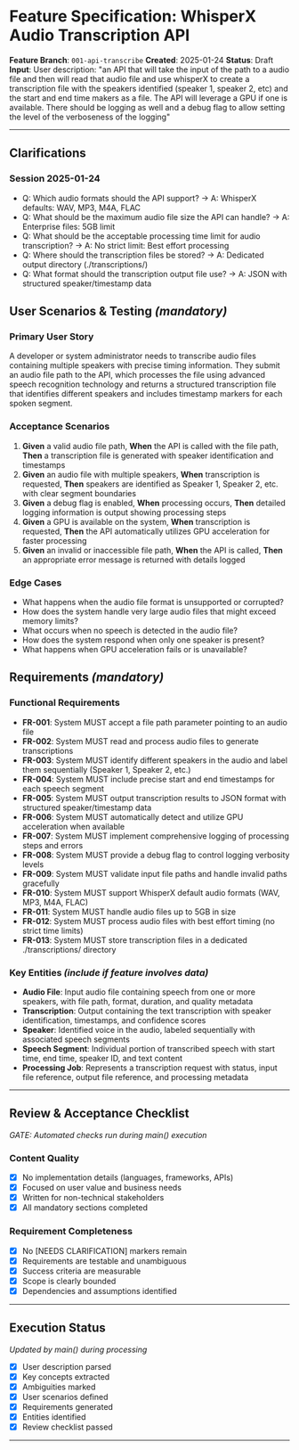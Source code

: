 # Feature Specification: WhisperX Audio Transcription API

**Feature Branch**: `001-api-transcribe`
**Created**: 2025-01-24
**Status**: Draft
**Input**: User description: "an API that will take the input of the path to a audio file and then will read that audio file and use whisperX to create a transcription file with the speakers identified (speaker 1, speaker 2, etc) and the start and end time makers as a file. The API will leverage a GPU if one is available. There should be logging as well and a debug flag to allow setting the level of the verboseness of the logging"

---

## Clarifications

### Session 2025-01-24
- Q: Which audio formats should the API support? → A: WhisperX defaults: WAV, MP3, M4A, FLAC
- Q: What should be the maximum audio file size the API can handle? → A: Enterprise files: 5GB limit
- Q: What should be the acceptable processing time limit for audio transcription? → A: No strict limit: Best effort processing
- Q: Where should the transcription files be stored? → A: Dedicated output directory (./transcriptions/)
- Q: What format should the transcription output file use? → A: JSON with structured speaker/timestamp data

## User Scenarios & Testing *(mandatory)*

### Primary User Story
A developer or system administrator needs to transcribe audio files containing multiple speakers with precise timing information. They submit an audio file path to the API, which processes the file using advanced speech recognition technology and returns a structured transcription file that identifies different speakers and includes timestamp markers for each spoken segment.

### Acceptance Scenarios
1. **Given** a valid audio file path, **When** the API is called with the file path, **Then** a transcription file is generated with speaker identification and timestamps
2. **Given** an audio file with multiple speakers, **When** transcription is requested, **Then** speakers are identified as Speaker 1, Speaker 2, etc. with clear segment boundaries
3. **Given** a debug flag is enabled, **When** processing occurs, **Then** detailed logging information is output showing processing steps
4. **Given** a GPU is available on the system, **When** transcription is requested, **Then** the API automatically utilizes GPU acceleration for faster processing
5. **Given** an invalid or inaccessible file path, **When** the API is called, **Then** an appropriate error message is returned with details logged

### Edge Cases
- What happens when the audio file format is unsupported or corrupted?
- How does the system handle very large audio files that might exceed memory limits?
- What occurs when no speech is detected in the audio file?
- How does the system respond when only one speaker is present?
- What happens when GPU acceleration fails or is unavailable?

## Requirements *(mandatory)*

### Functional Requirements
- **FR-001**: System MUST accept a file path parameter pointing to an audio file
- **FR-002**: System MUST read and process audio files to generate transcriptions
- **FR-003**: System MUST identify different speakers in the audio and label them sequentially (Speaker 1, Speaker 2, etc.)
- **FR-004**: System MUST include precise start and end timestamps for each speech segment
- **FR-005**: System MUST output transcription results to JSON format with structured speaker/timestamp data
- **FR-006**: System MUST automatically detect and utilize GPU acceleration when available
- **FR-007**: System MUST implement comprehensive logging of processing steps and errors
- **FR-008**: System MUST provide a debug flag to control logging verbosity levels
- **FR-009**: System MUST validate input file paths and handle invalid paths gracefully
- **FR-010**: System MUST support WhisperX default audio formats (WAV, MP3, M4A, FLAC)
- **FR-011**: System MUST handle audio files up to 5GB in size
- **FR-012**: System MUST process audio files with best effort timing (no strict time limits)
- **FR-013**: System MUST store transcription files in a dedicated ./transcriptions/ directory

### Key Entities *(include if feature involves data)*
- **Audio File**: Input audio file containing speech from one or more speakers, with file path, format, duration, and quality metadata
- **Transcription**: Output containing the text transcription with speaker identification, timestamps, and confidence scores
- **Speaker**: Identified voice in the audio, labeled sequentially with associated speech segments
- **Speech Segment**: Individual portion of transcribed speech with start time, end time, speaker ID, and text content
- **Processing Job**: Represents a transcription request with status, input file reference, output file reference, and processing metadata

---

## Review & Acceptance Checklist
*GATE: Automated checks run during main() execution*

### Content Quality
- [x] No implementation details (languages, frameworks, APIs)
- [x] Focused on user value and business needs
- [x] Written for non-technical stakeholders
- [x] All mandatory sections completed

### Requirement Completeness
- [x] No [NEEDS CLARIFICATION] markers remain
- [x] Requirements are testable and unambiguous
- [x] Success criteria are measurable
- [x] Scope is clearly bounded
- [x] Dependencies and assumptions identified

---

## Execution Status
*Updated by main() during processing*

- [x] User description parsed
- [x] Key concepts extracted
- [x] Ambiguities marked
- [x] User scenarios defined
- [x] Requirements generated
- [x] Entities identified
- [x] Review checklist passed

---